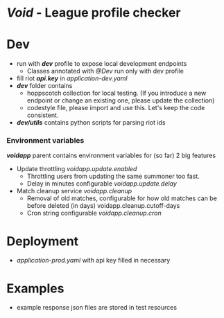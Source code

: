 # _Void_ - League profile checker

# Dev
- run with **_dev_** profile to expose local development endpoints
  - Classes annotated with _@Dev_ run only with dev profile
- fill riot _**api.key**_ in _application-dev.yaml_
- _**dev**_ folder contains
  - hoppscotch collection for local testing. (If you introduce a new endpoint or change an existing one, please update the collection)
  - codestyle file, please import and use this. Let's keep the code consistent.
- _**dev/utils**_ contains python scripts for parsing riot ids

### Environment variables
_**voidapp**_ parent contains environment variables for (so far) 2 big features
- Update throttling _voidapp.update.enabled_
  - Throttling users from updating the same summoner too fast.
  - Delay in minutes configurable _voidapp.update.delay_
- Match cleanup service _voidapp.cleanup_
  - Removal of old matches, configurable for how old matches can be before deleted (in days) voidapp.cleanup.cutoff-days
  - Cron string configurable _voidapp.cleanup.cron_

# Deployment
- _application-prod.yaml_ with api key filled in necessary


# Examples
- example response json files are stored in test resources
